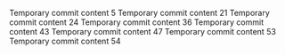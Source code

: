 Temporary commit content 5
Temporary commit content 21
Temporary commit content 24
Temporary commit content 36
Temporary commit content 43
Temporary commit content 47
Temporary commit content 53
Temporary commit content 54
